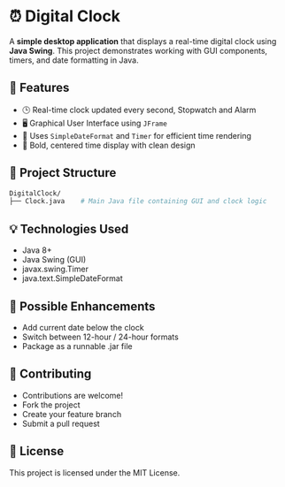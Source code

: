 # ⏰ Digital Clock

A **simple desktop application** that displays a real-time digital clock using **Java Swing**. This project demonstrates working with GUI components, timers, and date formatting in Java.


## 🎯 Features

- 🕒 Real-time clock updated every second, Stopwatch and Alarm
- 🖥️ Graphical User Interface using `JFrame`  
- 🧠 Uses `SimpleDateFormat` and `Timer` for efficient time rendering  
- 🎨 Bold, centered time display with clean design


## 📁 Project Structure

```bash
DigitalClock/
├── Clock.java    # Main Java file containing GUI and clock logic
```

## 💡 Technologies Used
- Java 8+
- Java Swing (GUI)
- javax.swing.Timer
- java.text.SimpleDateFormat

## 🔧 Possible Enhancements
- Add current date below the clock
- Switch between 12-hour / 24-hour formats
- Package as a runnable .jar file

## 🤝 Contributing
- Contributions are welcome!
- Fork the project
- Create your feature branch
- Submit a pull request

## 📄 License
This project is licensed under the MIT License.
